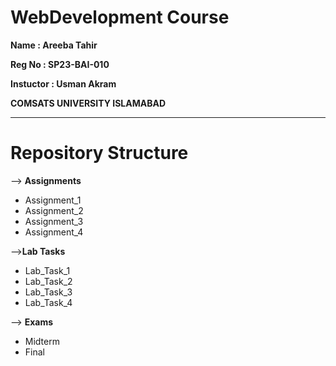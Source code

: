 # WebDevelopment Course 
**Name   : Areeba Tahir**  

**Reg No : SP23-BAI-010**

**Instuctor : Usman Akram**

**COMSATS UNIVERSITY ISLAMABAD**



-------------------------------------------------------------

# Repository Structure 

 --> **Assignments**

   - Assignment_1
  -  Assignment_2
   - Assignment_3
   - Assignment_4

-->**Lab Tasks**

   - Lab_Task_1
   - Lab_Task_2
   - Lab_Task_3
   - Lab_Task_4

--> **Exams**

   - Midterm
   - Final

